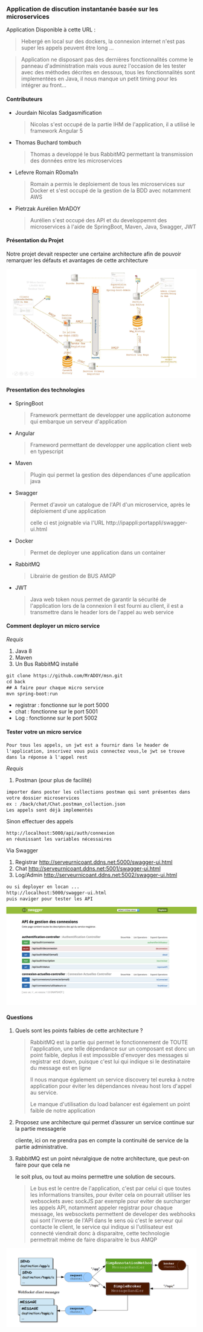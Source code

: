 ### Application de discution instantanée basée sur les microservices

Application Disponible à cette URL : 

> Hebergé en local sur des dockers, la connexion internet n'est pas super les appels peuvent être long ...

> Application ne disposant pas des dernières fonctionnalités comme le panneau d'administration mais vous aurez l'occasion de 
> les tester avec des méthodes décrites en dessous, tous les fonctionnalités sont implementées en Java, il nous manque un 
> petit timing pour les intégrer au front...

#### Contributeurs

- Jourdain Nicolas Sadgasmification

  > Nicolas s'est occupé de la partie IHM de l'application, il a utilisé le framework Angular 5

- Thomas Buchard tombuch

  > Thomas a developpé le bus RabbitMQ permettant la transmission des données entre les microservices

- Lefevre Romain R0oma1n

  > Romain a permis le deploiement de tous les microservices sur Docker et s'est occupé de la gestion de la BDD avec notamment AWS

- Pietrzak Aurélien MrADOY

  > Aurélien s'est occupé des API et du developpemnt des microservices à l'aide de SpringBoot, Maven, Java, Swagger, JWT

#### Présentation du Projet

Notre projet devait respecter une certaine architecture afin de pouvoir remarquer les défauts et avantages de cette architecture 

![Capture d’écran 2018-05-30 à 20.20.45](https://github.com/MrADOY/msn/blob/master/images/Capture%20d’écran%202018-05-30%20à%2020.20.45.png)

#### Presentation des technologies 

- SpringBoot

  > Framework permettant de developper une application autonome qui embarque un serveur d'application

- Angular

  > Frameword permettant de developper une application client web en typescript

- Maven

  > Plugin qui permet la gestion des dépendances d'une application java

- Swagger

  > Permet d'avoir un catalogue de l'API d'un microservice, après le déploiement d'une application
  >
  > celle ci est joignable via l'URL http://ipappli:portappli/swagger-ui.html

- Docker

  > Permet de deployer une application dans un container 

- RabbitMQ

  > Librairie de gestion de BUS AMQP


- JWT

  > Java web token nous permet de garantir la sécurité de l'application lors de la connexion il est fourni au client, il est a transmettre dans le header lors de l'appel au web service 

#### Comment deployer un micro service

*Requis*

1. Java 8
2. Maven
3. Un Bus RabbitMQ installé 

```
git clone https://github.com/MrADOY/msn.git
cd back
## A faire pour chaque micro service
mvn spring-boot:run
```

- registrar : fonctionne sur le port 5000
- chat  : fonctionne sur le port 5001
- Log : fonctionne sur le port 5002

#### Tester votre un micro service

```
Pour tous les appels, un jwt est a fournir dans le header de l'application, inscrivez vous puis connectez vous,le jwt se trouve dans la réponse à l'appel rest 
```

*Requis*

1. Postman (pour plus de facilité)

```
importer dans poster les collections postman qui sont présentes dans votre dossier microservices 
ex : /back/chat/Chat.postman_collection.json
Les appels sont déjà implementés 
```

Sinon effectuer des appels 

```
http://localhost:5000/api/auth/connexion 
en réunissant les variables nécessaires 
```

Via Swagger

1. Registrar
http://serveurnicoant.ddns.net:5000/swagger-ui.html
2. Chat
http://serveurnicoant.ddns.net:5001/swagger-ui.html
3. Log/Admin
http://serveurnicoant.ddns.net:5002/swagger-ui.html

```
ou si deployer en locan ...
http://localhost:5000/swagger-ui.html
puis naviger pour tester les API
```

![Capture d’écran 2018-05-30 à 20.41.44](https://github.com/MrADOY/msn/blob/master/images/Capture%20d’écran%202018-05-30%20à%2020.41.44.png)

#### Questions 

1. Quels sont les points faibles de cette architecture ?

   > RabbitMQ est la partie qui permet le fonctionnement de TOUTE l'application, une telle dépendance sur un composant est donc un point faible, deplus il est impossible d'envoyer des messages si registrar est down, puisque c'est lui qui indique si le destinataire du message est en ligne
   >
   > Il nous manque également un service discovery tel eureka à notre application pour éviter les dépendances niveau host lors d'appel au service.
   >
   > Le manque d'utilisation du load balancer est également un point faible de notre application

2. Proposez une architecture qui permet d’assurer un service continue sur la partie messagerie

   cliente, ici on ne prendra pas en compte la continuité de service de la partie administrative.

3. RabbitMQ est un point névralgique de notre architecture, que peut-on faire pour que cela ne

   le soit plus, ou tout au moins permettre une solution de secours.

   > Le bus est le centre de l'application, c'est par celui ci que toutes les informations transites, pour éviter cela on pourrait utiliser les websockets avec sockJS par exemple pour eviter de surcharger les appels API, notamment appeler registrar pour chaque message, les websockets permettent de developer des webhooks qui sont l'inverse de l'API dans le sens où c'est le serveur qui contacte le client, le service qui indique si l'utilisateur est connecté viendrait donc à disparaitre, cette technologie permettrait même de faire disparaitre le bus AMQP 

![Capture d’écran 2018-05-30 à 21.25.01](https://github.com/MrADOY/msn/blob/master/images/Capture%20d’écran%202018-05-30%20à%2021.25.01.png)
